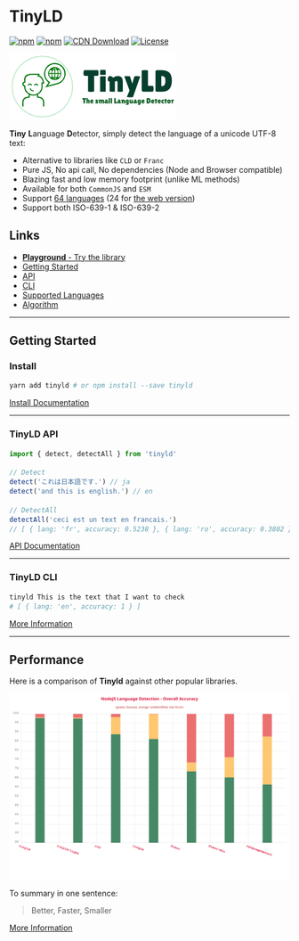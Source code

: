 # TinyLD

[![npm](https://img.shields.io/npm/v/tinyld)](https://www.npmjs.com/package/tinyld)
[![npm](https://img.shields.io/npm/dm/tinyld)](https://www.npmjs.com/package/tinyld)
[![CDN Download](https://data.jsdelivr.com/v1/package/npm/tinyld/badge)](https://www.jsdelivr.com/package/npm/tinyld)
[![License](https://img.shields.io/npm/l/tinyld.svg)](https://npmjs.org/package/tinyld)

![logo](./banner.png)

**Tiny** **L**anguage **D**etector, simply detect the language of a unicode UTF-8 text:

- Alternative to libraries like `CLD` or `Franc`
- Pure JS, No api call, No dependencies (Node and Browser compatible)
- Blazing fast and low memory footprint (unlike ML methods)
- Available for both `CommonJS` and `ESM`
- Support [64 languages](./docs/langs.md) (24 for [the web version](./docs/light.md))
- Support both ISO-639-1 & ISO-639-2

## Links

- [**Playground** - Try the library](https://runkit.com/kefniark/tinyld)
- [Getting Started](./docs/install.md)
- [API](./docs/api.md)
- [CLI](./docs/cli.md)
- [Supported Languages](./docs/langs.md)
- [Algorithm](./docs/algorithm.md)

---

## Getting Started

### Install

```sh
yarn add tinyld # or npm install --save tinyld
```

[Install Documentation](./docs/install.md)

---

### **TinyLD API**

```js
import { detect, detectAll } from 'tinyld'

// Detect
detect('これは日本語です.') // ja
detect('and this is english.') // en

// DetectAll
detectAll('ceci est un text en francais.')
// [ { lang: 'fr', accuracy: 0.5238 }, { lang: 'ro', accuracy: 0.3802 }, ... ]
```

[API Documentation](./docs/api.md)

---

### **TinyLD CLI**

```bash
tinyld This is the text that I want to check
# [ { lang: 'en', accuracy: 1 } ]
```

[More Information](./docs/cli.md)

---

## Performance

Here is a comparison of **Tinyld** against other popular libraries.

![SVG Graph](./docs/overall.svg)

To summary in one sentence:

> Better, Faster, Smaller

[More Information](./docs/benchmark.md)
